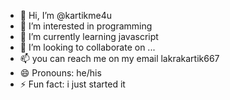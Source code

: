 - 👋 Hi, I’m @kartikme4u
- 👀 I’m interested in programming
- 🌱 I’m currently learning javascript
- 💞️ I’m looking to collaborate on ...
- 📫 you can reach me on my email lakrakartik667
- 😄 Pronouns: he/his
- ⚡ Fun fact: i just started it

<!---
kartikme4u/kartikme4u is a ✨ special ✨ repository because its `README.md` (this file) appears on your GitHub profile.
You can click the Preview link to take a look at your changes.
--->
